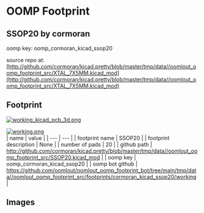# OOMP Footprint  
## SSOP20  by cormoran  
  
oomp key: oomp_cormoran_kicad_ssop20  
  
source repo at: [http://github.com/cormoran/kicad.pretty/blob/master/tmp/data//oomlout_oomp_footprint_src/XTAL_7X5MM.kicad_mod](http://github.com/cormoran/kicad.pretty/blob/master/tmp/data//oomlout_oomp_footprint_src/XTAL_7X5MM.kicad_mod)  
## Footprint  
  
[![working_kicad_pcb_3d.png](working_kicad_pcb_3d_600.png)](working_kicad_pcb_3d.png)  
  
[![working.png](working_600.png)](working.png)  
| name | value | 
| --- | --- | 
| footprint name | SSOP20 | 
| footprint description | None | 
| number of pads | 20 | 
| github path | http://github.com/cormoran/kicad.pretty/blob/master/tmp/data//oomlout_oomp_footprint_src/SSOP20.kicad_mod | 
| oomp key | oomp_cormoran_kicad_ssop20 | 
| oomp bot github | https://github.com/oomlout/oomlout_oomp_footprint_bot/tree/main/tmp/data//oomlout_oomp_footprint_src/footprints/cormoran_kicad_ssop20/working | 
## Images  
